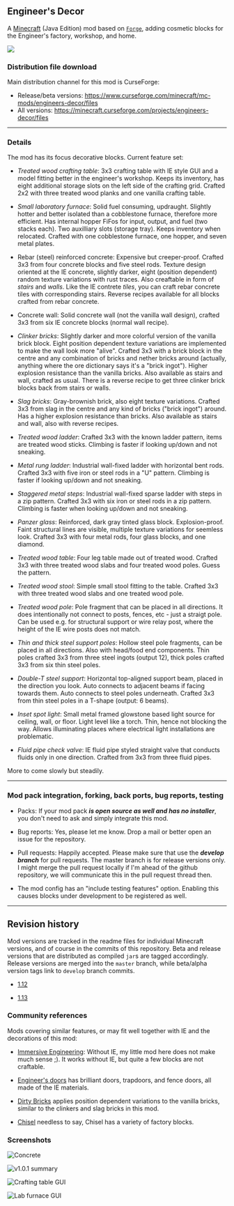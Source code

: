 
## Engineer's Decor

A [Minecraft](https://minecraft.net) (Java Edition) mod based on
[`Forge`](http://www.minecraftforge.net/), adding cosmetic blocks
for the Engineer's factory, workshop, and home.

![](documentation/engineers-decor-v103-summary.png)

### Distribution file download

Main distribution channel for this mod is CurseForge:

  - Release/beta versions: https://www.curseforge.com/minecraft/mc-mods/engineers-decor/files
  - All versions: https://minecraft.curseforge.com/projects/engineers-decor/files

----
### Details

The mod has its focus decorative blocks. Current feature set:

- *Treated wood crafting table*: 3x3 crafting table with IE style GUI and a model
  fitting better in the engineer's workshop. Keeps its inventory, has eight additional
  storage slots on the left side of the crafting grid. Crafted 2x2 with three
  treated wood planks and one vanilla crafting table.

- *Small laboratory furnace*: Solid fuel consuming, updraught. Slightly hotter and
  better isolated than a cobblestone furnace, therefore more efficient. Has internal
  hopper FiFos for input, output, and fuel (two stacks each). Two auxilliary slots
  (storage tray). Keeps inventory when relocated. Crafted with one cobblestone
  furnace, one hopper, and seven metal plates.

- Rebar (steel) reinforced concrete: Expensive but creeper-proof. Crafted 3x3 from
  four concrete blocks and five steel rods. Texture design oriented at the IE concrete,
  slightly darker, eight (position dependent) random texture variations with rust
  traces. Also creaftable in form of *stairs* and *walls*. Like the IE contrete *tiles*,
  you can craft rebar concrete tiles with corresponding stairs. Reverse recipes
  available for all blocks crafted from rebar concrete.

- Concrete wall: Solid concrete wall (not the vanilla wall design), crafted 3x3
  from six IE concrete blocks (normal wall recipe).

- *Clinker bricks*: Slightly darker and more colorful version of the vanilla brick
  block. Eight position dependent texture variations are implemented to make the
  wall look more "alive". Crafted 3x3 with a brick block in the centre and any
  combination of bricks and nether bricks around (actually, anything where the
  ore dictionary says it's a "brick ingot"). Higher explosion resistance than the
  vanilla bricks. Also available as stairs and wall, crafted as usual. There
  is a reverse recipe to get three clinker brick blocks back from stairs or walls.

- *Slag bricks*: Gray-brownish brick, also eight texture variations. Crafted 3x3
  from slag in the centre and any kind of bricks ("brick ingot") around. Has a higher
  explosion resistance than bricks. Also available as stairs and wall, also with
  reverse recipes.

- *Treated wood ladder*: Crafted 3x3 with the known ladder pattern, items are
  treated wood sticks. Climbing is faster if looking up/down and not sneaking.

- *Metal rung ladder*: Industrial wall-fixed ladder with horizontal bent rods.
  Crafted 3x3 with five iron or steel rods in a "U" pattern. Climbing is faster
  if looking up/down and not sneaking.

- *Staggered metal steps*: Industrial wall-fixed sparse ladder with steps in a
  zip pattern. Crafted 3x3 with six iron or steel rods in a zip pattern. Climbing
  is faster when looking up/down and not sneaking.

- *Panzer glass*: Reinforced, dark gray tinted glass block. Explosion-proof.
  Faint structural lines are visible, multiple texture variations for seemless
  look. Crafted 3x3 with four metal rods, four glass blocks, and one diamond.

- *Treated wood table*: Four leg table made out of treated wood. Crafted 3x3
  with three treated wood slabs and four treated wood poles. Guess the pattern.

- *Treated wood stool*: Simple small stool fitting to the table. Crafted 3x3
  with three treated wood slabs and one treated wood pole.

- *Treated wood pole*: Pole fragment that can be placed in all directions. It
  does intentionally not connect to posts, fences, etc - just a straigt pole.
  Can be used e.g. for structural support or wire relay post, where the height
  of the IE wire posts does not match.

- *Thin and thick steel support poles*: Hollow steel pole fragments, can be
  placed in all directions. Also with head/food end components. Thin poles crafted
  3x3 from three steel ingots (output 12), thick poles crafted 3x3 from six thin
  steel poles.

- *Double-T steel support*: Horizontal top-aligned support beam, placed in the
  direction you look. Auto connects to adjacent beams if facing towards them. Auto
  connects to steel poles underneath. Crafted 3x3 from thin steel poles in a T-shape
  (output: 6 beams).

- *Inset spot light*: Small metal framed glowstone based light source for ceiling,
  wall, or floor. Light level like a torch. Thin, hence not blocking the way.
  Allows illuminating places where electrical light installations are problematic.

- *Fluid pipe check valve*: IE fluid pipe styled straight valve that conducts fluids
  only in one direction. Crafted from 3x3 from three fluid pipes.

More to come slowly but steadily.

----
### Mod pack integration, forking, back ports, bug reports, testing

  - Packs: If your mod pack ***is open source as well and has no installer***,
    you don't need to ask and simply integrate this mod.

  - Bug reports: Yes, please let me know. Drop a mail or better open an issue
    for the repository.

  - Pull requests: Happily accepted. Please make sure that use the ***develop
    branch*** for pull requests. The master branch is for release versions only.
    I might merge the pull request locally if I'm ahead of the github repository,
    we will communicate this in the pull request thread then.

  - The mod config has an "include testing features" option. Enabling this causes
    blocks under development to be registered as well.

----
## Revision history

Mod versions are tracked in the readme files for individual Minecraft versions, and
of course in the commits of this repository. Beta and release versions that are
distributed as compiled `jar`s are tagged accordingly. Release versions are merged
into the `master` branch, while beta/alpha version tags link to `develop` branch
commits.

  - [1.12](1.12/readme.md)

  - [1.13](1.13/readme.md)

### Community references

Mods covering similar features, or may fit well together with IE and the decorations of this mod:

- [Immersive Engineering](https://github.com/BluSunrize/ImmersiveEngineering/): Without IE, my
  little mod here does not make much sense ;). It works without IE, but quite a few blocks are
  not craftable.

- [Engineer's doors](https://www.curseforge.com/minecraft/mc-mods/engineers-doors) has brilliant
  doors, trapdoors, and fence doors, all made of the IE materials.

- [Dirty Bricks](https://www.curseforge.com/minecraft/texture-packs/dirty-bricks-vanilla-add-on) applies
  position dependent variations to the vanilla bricks, similar to the clinkers and slag bricks in this
  mod.

- [Chisel](https://www.curseforge.com/minecraft/mc-mods/chisel) needless to say, Chisel has a variety
  of factory blocks.

### Screenshots

![Concrete](documentation/engineers-decor-v100a-concrete-stuff.png)

![v1.0.1 summary](documentation/engineers-decor-v101a-summary.png)

![Crafting table GUI](documentation/engineers-decor-v104a-craftinggui.png)

![Lab furnace GUI](documentation/engineers-decor-v103-labfurnacegui.png)
